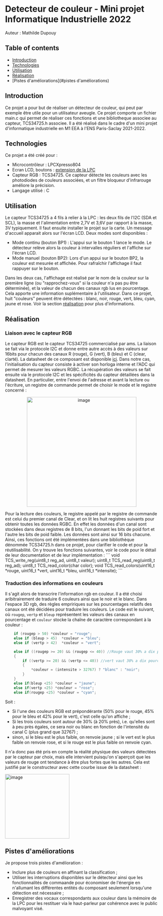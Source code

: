 # Detecteur de couleur - Mini projet Informatique Industrielle 2022
Auteur : Mathilde Dupouy
## Table of contents
* [Introduction](#introduction)
* [Technologies](#technologies)
* [Utilisation](#utilisation)
* [Réalisation](#réalisation)
* [Pistes d'améliorations](#pistes d'améliorations)

## Introduction
Ce projet a pour but de réaliser un détecteur de couleur, qui peut par exemple être utile pour un utilisateur aveugle.
Ce projet comporte un fichier main.c qui permet de réaliser ces fonctions et une bibliotheque associee au capteur, TCS34725.h associee.
Il a été réalisé dans le cadre d'un mini projet d'informatique industrielle en M1 EEA à l'ENS Paris-Saclay 2021-2022.
	
## Technologies
Ce projet a été créé pour :
* Microcontrôleur : LPCXpresso804
* Ecran LCD, boutons : [extension de la LPC](https://github.com/MathildeDupouy/MiniProjet_detecteurRGB/files/7829053/Schema_Extension_LPC804_v3.pdf)
* Capteur RGB : TCS34725. Ce capteur détecte les couleurs avec les photodiodes de couleurs associées, et un filtre bloqueur d'infrarouge améliore la précision.
* Langage utilisé : C
	
## Utilisation
Le capteur TCS34725 a 4 fils à relier à la LPC : les deux fils de l'I2C (SDA et SCL), la masse et l'alimentation entre 2,7V et 3,6V par rapport à la masse, 3V typiquement.
Il faut ensuite installer le projet sur la carte. Un message d'accueil apparait alors sur l'écran LCD. Deux modes sont disponibles :
* Mode continu (bouton BP1) : L'appui sur le bouton 1 lance le mode. Le détecteur relève alors la couleur à intervalles réguliers et l'affiche sur l'écran LCD.
* Mode manuel (bouton BP2): Lors d'un appui sur le bouton BP2, la couleur est mesurée et affichée. Pour rafraîchir l'affichage il faut rappuyer sur le bouton.

Dans les deux cas, l'affichage est réalisé par le nom de la couleur sur la première ligne (ou "rapprochez-vous" si la couleur n'a pas pu être déterminée), et la valeur de chacun des canaux rgb lus en pourcentage.  Cela apporte une information suplémentaire à l'utilisateur.
Dans ce projet, huit "couleurs" peuvent être détectées : blanc, noir, rouge, vert, bleu, cyan, jaune et rose. Voir la section [réalisation](#réalisation) pour plus d'informations.

## Réalisation
### Liaison avec le capteur RGB
Le capteur RGB est le capteur TCS34725 commercialisé par ams. La liaison se fait via le protocole I2C et donne entre autre accès à des valeurs sur 16bits pour chacun des canaux R (rouge), G (vert), B (bleu) et C (clear, clarté). La datasheet de ce composant est disponible [ici](https://github.com/MathildeDupouy/MiniProjet_detecteurRGB/files/7829053/TCS34725.pdf).
Dans notre cas, l'initialisation du capteur consiste à activer son horloga interne et l'ADC qui permet de mesurer les valeurs RGBC.
La récupération des valeurs se fait ensuite via le protocole I2C et les spécificités du capteur détaillées dans la datasheet. En particulier, entre l'envoi de l'adresse et avant la lecture ou l'écriture, un registre de commande permet de choisir le mode et le registre concerné :
<p align="center">
  <img width="361" alt="image" src="https://user-images.githubusercontent.com/82039222/148555989-f27e20a0-67e4-4e45-aeb0-ce40f7dc0dbd.png">
</p>
Pour la lecture des couleurs, le registre appelé par le registre de commande est celui du premier canal de Clear, et on lit les huit registres suivants pour obtenir toutes les données RGBC. En effet les données d'un canal sont stockées dans deux registres de 8 bits, l'un donnant les bits de poid fort et l'autre les bits de poid faible. Les données sont ainsi sur 16 bits chacune.
Ainsi, ces fonctions ont été implémentées dans une bibliothèque dénommée TCS34725.h dans ce projet, pour clarifier le code et pour la réutilisabilité. On y trouve les fonctions suivantes, voir le code pour le détail de leur documentation et de leur implémentation :
```
void TCS_write_reg(uint8_t reg_ad, uint8_t valeur);
uint8_t TCS_read_reg(uint8_t reg_ad);
uint8_t TCS_read_color(char color);
void TCS_read_colors(uint16_t *rouge, uint16_t *vert, uint16_t *bleu, uint16_t *intensite);
```

### Traduction des informations en couleurs
Il s'agit alors de transcrire l'information rgb en couleur. Il a été choisi aribitrairement de traduire 6 couleurs ainsi que le noir et le blanc. Dans l'espace 3D rgb, des règles empririques sur les pourcentages relatifs des canaux ont été décidées pour traduire les couleurs. Le code est le suivant, où `rougep`, `vertp` et `bleup` représentent les valeurs des canaux en pourcentage et `couleur` stocke la chaîne de caractère correspondant à la couleur :

``` c
	if (rougep > 50) *couleur = "rouge";
	else if (bleup > 45)  *couleur = "bleu";
	else if (vertp > 42)  *couleur = "vert";

	else if ((rougep >= 20) && (rougep <= 40)) //Rouge vaut 30% a dix pourcents pres
	{
		if ((vertp >= 20) && (vertp <= 40)) //vert vaut 30% a dix pourcents pres
		{
			*couleur = (intensite > 32767) ? "blanc" : "noir";
		}
	}
	else if(bleup <25) *couleur = "jaune";
	else if(vertp <25) *couleur = "rose";
	else if(rougep <25) *couleur = "cyan";
```

Soit :
* Si l'une des couleurs RGB est prépondérante (50% pour le rouge, 45% pour le bleu et 42% pour le vert), c'est celle qu'on affiche ;
* Si les trois couleurs sont autour de 30% (à 20% près), i.e. qu'elles sont à peu près égales, ce sera noir ou blanc en fonction de l'intensité du canal C (plus grand que 32767) ;
* sinon, si le bleu est le plus faible, on renvoie jaune ; si le vert est le plus faible on renvoie rose, et si le rouge est le plus faible on renvoie cyan.

Il n'a donc pas été pris en compte la réalité physique des valeurs détectées par le capteur par choix, mais elle intervient puisqu'on s'aperçoit que les valeurs de rouge ont tendance à être plus fortes que les autres. Cela est justifié par le constructeur avec cette courbe issue de la datasheet : 

<img width="212" alt="image" src="https://user-images.githubusercontent.com/82039222/148846415-9f3bed19-08fb-422c-8767-68b015d75d38.png">


## Pistes d'améliorations
Je propose trois pistes d'amélioration :
* Inclure plus de couleurs en affinant la classification ;
* Utiliser les interruptions disponibles sur le détecteur ainsi que les fonctionnalités de commaande pour économiser de l'énergie en n'allumant les différentes entités du composant seulement lorsqu'une détection est nécessaire ;
* Enregistrer des vocaux correspondants aux couleur dans la mémoire de la LPC pour les restituer via le haut-parleur par cohérence avec le public malvoyant visé.
